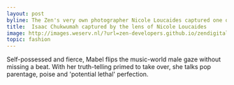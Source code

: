 ```yaml
---
layout: post
byline: The Zen's very own photographer Nicole Loucaides captured one of the last shots of Isaac Chukwumah.
title:  Isaac Chukwumah captured by the lens of Nicole Loucaides
image: http://images.weserv.nl/?url=zen-developers.github.io/zendigital.github.io/assets/img/cover-story.jpeg
topic: fashion
---
```


Self-possessed and fierce, Mabel flips the music-world male gaze without missing a beat. With her truth-telling primed to take over, she talks pop parentage, poise and 'potential lethal' perfection.
